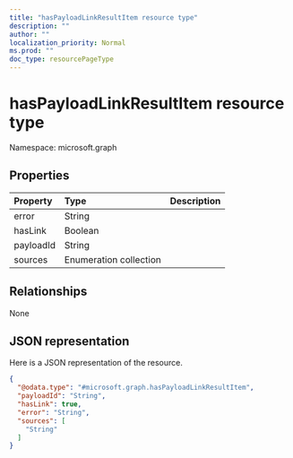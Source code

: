 ```yaml
---
title: "hasPayloadLinkResultItem resource type"
description: ""
author: ""
localization_priority: Normal
ms.prod: ""
doc_type: resourcePageType
---
```


# hasPayloadLinkResultItem resource type


Namespace: microsoft.graph



## Properties
|Property|Type|Description|
|:---|:---|:---|
|error|String||
|hasLink|Boolean||
|payloadId|String||
|sources|Enumeration collection||

## Relationships
None

## JSON representation
Here is a JSON representation of the resource.
<!-- {
  "blockType": "resource",
  "@odata.type": "microsoft.graph.hasPayloadLinkResultItem"
}
-->
``` json
{
  "@odata.type": "#microsoft.graph.hasPayloadLinkResultItem",
  "payloadId": "String",
  "hasLink": true,
  "error": "String",
  "sources": [
    "String"
  ]
}
```

